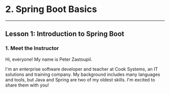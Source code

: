 # 2. Spring Boot Basics 
___

## Lesson 1: Introduction to Spring Boot 

### 1. Meet the Instructor 

Hi, everyone! My name is Peter Zastoupil.

I'm an enterprise software developer and teacher at Cook Systems, an IT solutions and training company. My background includes many languages and tools, but Java and Spring are two of my oldest skills. I'm excited to share them with you!


